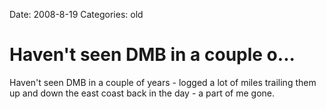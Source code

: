 Date: 2008-8-19
Categories: old

# Haven't seen DMB in a couple o...

Haven't seen DMB in a couple of years - logged a lot of miles trailing them up and down the east coast back in the day - a part of me gone.
